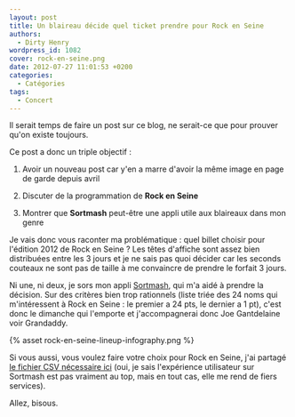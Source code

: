```yaml
---
layout: post
title: Un blaireau décide quel ticket prendre pour Rock en Seine
authors:
  - Dirty Henry
wordpress_id: 1082
cover: rock-en-seine.png
date: 2012-07-27 11:01:53 +0200
categories:
  - Catégories
tags:
  - Concert
---
```


Il serait temps de faire un post sur ce blog, ne serait-ce que pour prouver
qu'on existe toujours.

Ce post a donc un triple objectif :

1. Avoir un nouveau post car y'en a marre d'avoir la même image en page de garde
   depuis avril

1. Discuter de la programmation de **Rock en Seine**

1. Montrer que **Sortmash** peut-être une appli utile aux blaireaux dans mon
   genre

Je vais donc vous raconter ma problématique : quel billet choisir pour l'édition
2012 de Rock en Seine ? Les têtes d'affiche sont assez bien distribuées entre
les 3 jours et je ne sais pas quoi décider car les seconds couteaux ne sont pas
de taille à me convaincre de prendre le forfait 3 jours.

Ni une, ni deux, je sors mon appli
[Sortmash](http://itunes.apple.com/fr/app/sortmash/id416854835?mt=8), qui m'a
aidé à prendre la décision. Sur des critères bien trop rationnels (liste triée
des 24 noms qui m'intéressent à Rock en Seine : le premier a 24 pts, le dernier
a 1 pt), c'est donc le dimanche qui l'emporte et j'accompagnerai donc Joe
Gantdelaine voir Grandaddy.

{% asset rock-en-seine-lineup-infography.png %}

Si vous aussi, vous voulez faire votre choix pour Rock en Seine, j'ai partagé
[le fichier CSV nécessaire ici](http://cdn.deadrooster.org/rockenseine2012.csv)
(oui, je sais l'expérience utilisateur sur Sortmash est pas vraiment au top,
mais en tout cas, elle me rend de fiers services).

Allez, bisous.
